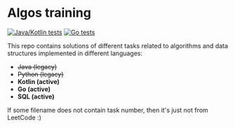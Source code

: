 # Algos training

[![Java/Kotlin tests](https://github.com/hu553in/algos-training/actions/workflows/java-kotlin-tests.yml/badge.svg)](https://github.com/hu553in/algos-training/actions/workflows/java-kotlin-tests.yml)
[![Go tests](https://github.com/hu553in/algos-training/actions/workflows/go-tests.yml/badge.svg)](https://github.com/hu553in/algos-training/actions/workflows/go-tests.yml)

This repo contains solutions of different tasks related to algorithms and data structures
implemented in different languages:

- ~~Java (legacy)~~
- ~~Python (legacy)~~
- **Kotlin (active)**
- **Go (active)**
- **SQL (active)**

If some filename does not contain task number, then it's just not from LeetCode :)
